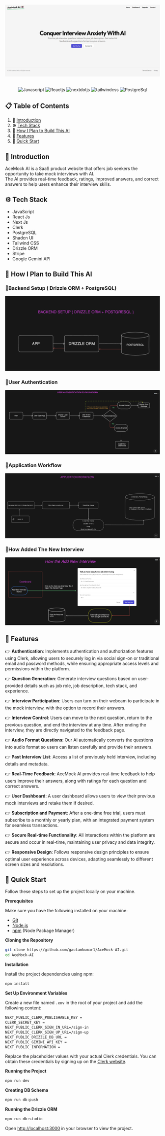 
<div align="center">
<!-- Image of the heading -->
  <br />
    
  ![AceMock Ai Home Page](<AceMock Ai Home Page.png>)

  <br />

  <div>
    <img src="https://img.shields.io/badge/javascript-%23323330.svg?style=for-the-badge&logo=javascript&logoColor=%23F7DF1E" alt="Javascript" />
    <img src="https://img.shields.io/badge/react-%2320232a.svg?style=for-the-badge&logo=react&logoColor=%2361DAFB" alt="Reactjs" />
    <img src="https://img.shields.io/badge/-Next_JS-black?style=for-the-badge&logoColor=white&logo=nextdotjs&color=000000" alt="nextdotjs" />
    <img src="https://img.shields.io/badge/-Tailwind_CSS-black?style=for-the-badge&logoColor=white&logo=tailwindcss&color=06B6D4" alt="tailwindcss" />
    <img src="https://img.shields.io/badge/postgres-%23316192.svg?style=for-the-badge&logo=postgresql&logoColor=white" alt="PostgreSql" />
  </div>

</div>

## 📋 <a name="table">Table of Contents</a>

1. 🤖 [Introduction](#introduction)
2. ⚙️ [Tech Stack](#tech-stack)
3. 🤔 [How I Plan to Build This AI](#plan)
4. 🔋 [Features](#features)
5. 🤸 [Quick Start](#quick-start)

## <a name="introduction">🤖 Introduction</a>

AceMock AI is a SaaS product website that offers job seekers the opportunity to take mock interviews with AI.          
The AI provides real-time feedback, ratings, improved answers, and correct answers to help users enhance their interview skills.
<!-- Tech Stack -->
## <a name="tech-stack">⚙️ Tech Stack</a>

- JavaScript
- React Js
- Next Js
- Clerk
- PostgreSQL
- Shadcn UI
- Tailwind CSS
- Drizzle ORM
- Stripe
- Google Gemini API
<!-- Plan -->
## <a name="plan">🤔 How I Plan to Build This AI</a>

### 🔹Backend Setup ( Drizzle ORM + PostgreSQL)
![alt text](<AceMock Backend Setup.png>)

### 🔹User Authentication

![alt text](<AceMock User Authentication Diagram Flow.png>)

### 🔹Application Workflow

![alt text](<AceMock User Application Workflow.png>)

### 🔹How Added The New Interview

![alt text](<AceMock How The New Interview Added.png>)

<!-- Features -->

## <a name="features">🔋 Features</a>


👉 **Authentication**: Implements authentication and authorization features using Clerk, allowing users to securely log in via social sign-on or traditional email and password methods, while ensuring appropriate access levels and permissions within the platform.

👉 **Question Generation**: Generate interview questions based on user-provided details such as job role, job description, tech stack, and experience.

👉 **Interview Participation**: Users can turn on their webcam to participate in the mock interview, with the option to record their answers.


👉 **Interview Control**: Users can move to the next question, return to the previous question, and end the interview at any time. After ending the interview, they are directly navigated to the feedback page.


👉 **Audio Format Questions**: Our AI automatically converts the questions into audio format so users can listen carefully and provide their answers.

👉 **Past Interview List**: Access a list of previously held interview, including details and metadata.

👉 **Real-Time Feedback**: AceMock AI provides real-time feedback to help users improve their answers, along with ratings for each question and correct answers.

👉 **User Dashboard**: A user dashboard allows users to view their previous mock interviews and retake them if desired.

👉 **Subscription and Payment**: After a one-time free trial, users must subscribe to a monthly or yearly plan, with an integrated payment system for seamless transactions.

👉 **Secure Real-time Functionality**: All interactions within the platform are secure and occur in real-time, maintaining user privacy and data integrity.

👉 **Responsive Design**: Follows responsive design principles to ensure optimal user experience across devices, adapting seamlessly to different screen sizes and resolutions.


## <a name="quick-start">🤸 Quick Start</a>

Follow these steps to set up the project locally on your machine.

**Prerequisites**

Make sure you have the following installed on your machine:

- [Git](https://git-scm.com/)
- [Node.js](https://nodejs.org/en)
- [npm](https://www.npmjs.com/) (Node Package Manager)

**Cloning the Repository**

```bash
git clone https://github.com/gautamkumar1/AceMock-AI.git
cd AceMock-AI
```

**Installation**

Install the project dependencies using npm:

```bash
npm install
```

**Set Up Environment Variables**

Create a new file named `.env` in the root of your project and add the following content:

```env
NEXT_PUBLIC_CLERK_PUBLISHABLE_KEY = 
CLERK_SECRET_KEY = 
NEXT_PUBLIC_CLERK_SIGN_IN_URL=/sign-in
NEXT_PUBLIC_CLERK_SIGN_UP_URL=/sign-up
NEXT_PUBLIC_DRIZZLE_DB_URL = 
NEXT_PUBLIC_GEMINI_API_KEY =
NEXT_PUBLIC_INFORMATION = 
```

Replace the placeholder values with your actual Clerk credentials. You can obtain these credentials by signing up on the [Clerk website](https://clerk.com/).

**Running the Project**

```bash
npm run dev
```
**Creating DB Schema**

```bash
npm run db:push
```

**Running the Drizzle ORM**

```bash
npm run db:studio
```
Open [http://localhost:3000](http://localhost:3000) in your browser to view the project.
